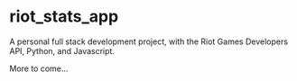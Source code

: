 # riot_stats_app

A personal full stack development project, with the Riot Games Developers API, Python, and Javascript.

More to come...
